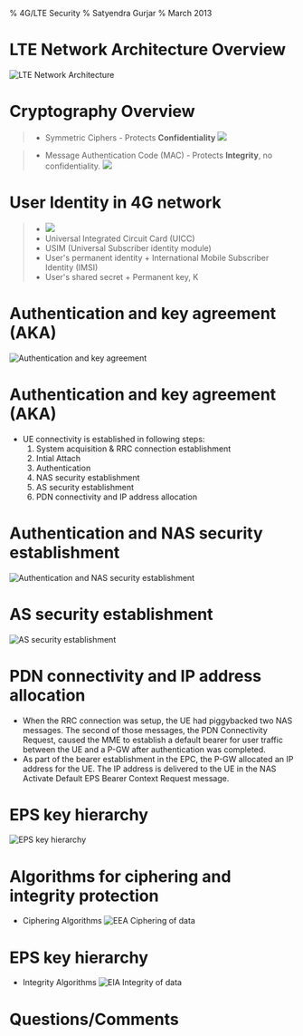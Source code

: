 % 4G/LTE Security
% Satyendra Gurjar
% March 2013

# LTE Network Architecture Overview

![LTE Network Architecture](img/lte.png "LTE Network Architecture")

# Cryptography Overview
> + Symmetric Ciphers
    - Protects **Confidentiality**
      ![](img/symenc5.png  "")

> + Message Authentication Code (MAC)
    - Protects **Integrity**, no confidentiality.
      ![](img/mac.png "")

# User Identity in 4G network
> - ![](img/userid.png "")
> - Universal Integrated Circuit Card (UICC)
> - USIM (Universal Subscriber identity module)
> - User's permanent identity
    + International Mobile Subscriber Identity (IMSI)
> - User's shared secret
    + Permanent key, K

# Authentication and key agreement (AKA)
![Authentication and key agreement](img/aka.png "")

# Authentication and key agreement (AKA)
- UE connectivity is established in following steps:
    1. System acquisition & RRC connection establishment
    2. Intial Attach
    3. Authentication
    4. NAS security establishment
    5. AS security establishment
    6. PDN connectivity and IP address allocation

# Authentication and NAS security establishment
![Authentication and NAS security establishment](img/nss_attach.png "")

# AS security establishment
![AS security establishment](img/as_attach.png "")

# PDN connectivity and IP address allocation
- When the RRC connection was setup, the UE had piggybacked two NAS messages.
  The second of those messages, the PDN Connectivity Request, caused the MME
  to establish a default bearer for user traffic between the UE and a P-GW
  after authentication was completed.
- As part of the bearer establishment in the EPC, the P-GW allocated
  an IP address for the UE. The IP address is delivered to the UE in the NAS
  Activate Default EPS Bearer Context Request message.

# EPS key hierarchy
![EPS key hierarchy](img/eps-key-hierarchy.png  "EPS key hierarchy")

# Algorithms for ciphering and integrity protection
- Ciphering Algorithms
  ![EEA Ciphering of data](img/eea1.png "EEA Ciphering of data")

# EPS key hierarchy
- Integrity Algorithms
  ![EIA Integrity of data](img/eia1.png "EIA Integrity of data")

# Questions/Comments
